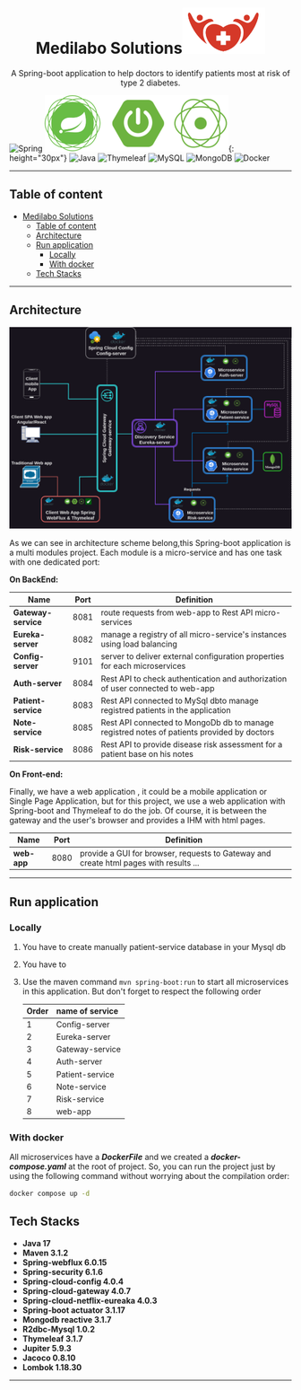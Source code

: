 # <div align="center">Medilabo Solutions![Alt text](image-1.png)</div>

<p style="text-align: center;">A Spring-boot application to help doctors to identify patients most at risk of type 2 diabetes.</p>

  ![Spring](https://img.shields.io/badge/spring-%236DB33F.svg?style=for-the-badge&logo=spring&logoColor=white) ![Alt text](image-2.png){: height="30px"} ![Java](https://img.shields.io/badge/java-%23ED8B00.svg?style=for-the-badge&logo=openjdk&logoColor=white) ![Thymeleaf](https://img.shields.io/badge/Thymeleaf-%23005C0F.svg?style=for-the-badge&logo=Thymeleaf&logoColor=white) ![MySQL](https://img.shields.io/badge/mysql-%2300f.svg?style=for-the-badge&logo=mysql&logoColor=white) ![MongoDB](https://img.shields.io/badge/MongoDB-%234ea94b.svg?style=for-the-badge&logo=mongodb&logoColor=white) ![Docker](https://img.shields.io/badge/docker-%230db7ed.svg?style=for-the-badge&logo=docker&logoColor=white)

---

## Table of content

- [Medilabo Solutions](#medilabo-solutions)
  - [Table of content](#table-of-content)
  - [Architecture](#architecture)
  - [Run application](#run-application)
    - [Locally](#locally)
    - [With docker](#with-docker)
  - [Tech Stacks](#tech-stacks)
  
---

## Architecture

![Alt text](Architecture.drawio.png)

As we can see in architecture scheme belong,this Spring-boot application is a multi modules project. Each module is a micro-service and has one task with one dedicated port:

**On BackEnd:**

Name  | Port| Definition
------|------|---------
 **Gateway-service** | 8081| route requests from web-app to Rest API micro-services
 **Eureka-server**   | 8082| manage a registry of all micro-service's instances using load balancing
 **Config-server**   | 9101| server to deliver external configuration properties for each microservices
 **Auth-server**     |8084| Rest API to check authentication and authorization of user connected to web-app
 **Patient-service** |8083 | Rest API connected to MySql dbto manage registred patients in the application
 **Note-service** |8085|Rest API connected to MongoDb db to manage registred notes of patients provided by doctors
 **Risk-service** |8086|Rest API to provide disease risk assessment for a patient base on his notes

**On Front-end:**

Finally, we have a web application , it could be a mobile application or Single Page Application, but for this project, we use a web application with Spring-boot and Thymeleaf to do the job. Of course, it is between the gateway and the user's browser and provides a IHM with html pages.

Name         | Port | Definition
-------------|------|----------
 **web-app** | 8080 | provide a GUI for browser, requests to Gateway and create html pages with results ...

---

## Run application

### Locally

1. You have to create manually patient-service database in your Mysql db
2. You have to
3. Use the maven command `mvn spring-boot:run` to start all microservices in this application. But don't forget to respect the following order

    Order | name of service
    ------|----------------
    1|Config-server
    2|Eureka-server
    3|Gateway-service
    4|Auth-server
    5|Patient-service
    6|Note-service
    7|Risk-service
    8|web-app

### With docker

All microservices have a ***DockerFile*** and we created a ***docker-compose.yaml*** at the root of project.
So, you can run the project just by using the following command without worrying about the compilation order:

```bash
docker compose up -d
```

## Tech Stacks

- **Java 17**
- **Maven 3.1.2**
- **Spring-webflux 6.0.15**
- **Spring-security 6.1.6**
- **Spring-cloud-config 4.0.4**
- **Spring-cloud-gateway 4.0.7**
- **Spring-cloud-netflix-eureaka 4.0.3**
- **Spring-boot actuator 3.1.17**
- **Mongodb reactive 3.1.7**
- **R2dbc-Mysql 1.0.2**
- **Thymeleaf 3.1.7**
- **Jupiter 5.9.3**
- **Jacoco 0.8.10**
- **Lombok 1.18.30**

---

